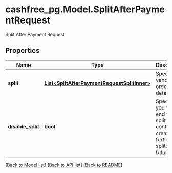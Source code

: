 # cashfree_pg.Model.SplitAfterPaymentRequest
Split After Payment Request

## Properties

Name | Type | Description | Notes
------------ | ------------- | ------------- | -------------
**split** | [**List&lt;SplitAfterPaymentRequestSplitInner&gt;**](SplitAfterPaymentRequestSplitInner.md) | Specify the vendors order split details. | 
**disable_split** | **bool** | Specify if you want to end the split or continue creating further splits in future. | [optional] 

[[Back to Model list]](../README.md#documentation-for-models) [[Back to API list]](../README.md#documentation-for-api-endpoints) [[Back to README]](../README.md)

